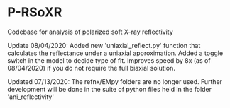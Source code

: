 # P-RSoXR
Codebase for analysis of polarized soft X-ray reflectivity

Update 08/04/2020: Added new 'uniaxial_reflect.py' function that calculates the reflectance under a uniaxial approximation. Added a toggle switch in the model to decide type of fit. Improves speed by 8x (as of 08/04/2020) if you do not require the full biaxial solution.

Updated 07/13/2020: The refnx/EMpy folders are no longer used. Further development will be done in the suite of python files held in the folder 'ani_reflectivity'
